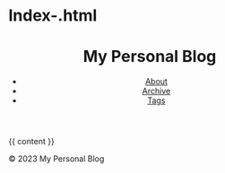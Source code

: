 # Index-.html
<!DOCTYPE html>
<html>
  <head>
    <meta charset="utf-8">
    <meta name="viewport" content="width=device-width, initial-scale=1">
    <title>My Personal Blog</title>
    <link rel="stylesheet" href="{{ '/assets/css/main.css' | relative_url }}">
  </head>
  <body>
    <header>
      <h1>My Personal Blog</h1>
      <nav>
        <ul>
          <li><a href="{{ '/about' | relative_url }}">About</a></li>
          <li><a href="{{ '/archive' | relative_url }}">Archive</a></li>
          <li><a href="{{ '/tags' | relative_url }}">Tags</a></li>
        </ul>
      </nav>
    </header>
    <main>
      {{ content }}
    </main>
    <footer>
      <p>&copy; 2023 My Personal Blog</p>
    </footer>
  </body>
</html>
